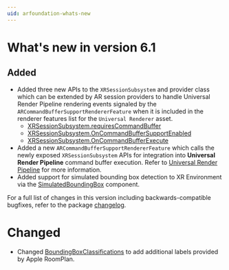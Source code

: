 ```yaml
---
uid: arfoundation-whats-new
---
```

# What's new in version 6.1

## Added

- Added three new APIs to the `XRSessionSubsystem` and provider class which can be extended by AR session providers to handle Universal Render Pipeline rendering events signaled by the `ARCommandBufferSupportRendererFeature` when it is included in the renderer features list for the `Universal Renderer` asset.
  - [XRSessionSubsystem.requiresCommandBuffer](xref:UnityEngine.XR.ARSubsystems.XRSessionSubsystem.requiresCommandBuffer*)
  - [XRSessionSubsystem.OnCommandBufferSupportEnabled](xref:UnityEngine.XR.ARSubsystems.XRSessionSubsystem.OnCommandBufferSupportEnabled*)
  - [XRSessionSubsystem.OnCommandBufferExecute](xref:UnityEngine.XR.ARSubsystems.XRSessionSubsystem.OnCommandBufferExecute*)
- Added a new `ARCommandBufferSupportRendererFeature` which calls the newly exposed `XRSessionSubsystem` APIs for integration into **Universal Render Pipeline** command buffer execution.  Refer to [Universal Render Pipeline](xref:arfoundation-universal-render-pipeline) for more information.
- Added support for simulated bounding box detection to XR Environment via the [SimulatedBoundingBox](xref:UnityEngine.XR.Simulation.SimulatedBoundingBox) component.

For a full list of changes in this version including backwards-compatible bugfixes, refer to the package [changelog](xref:arfoundation-changelog).

# Changed

- Changed [BoundingBoxClassifications](xref:UnityEngine.XR.ARSubsystems.BoundingBoxClassifications) to add additional labels provided by Apple RoomPlan.

